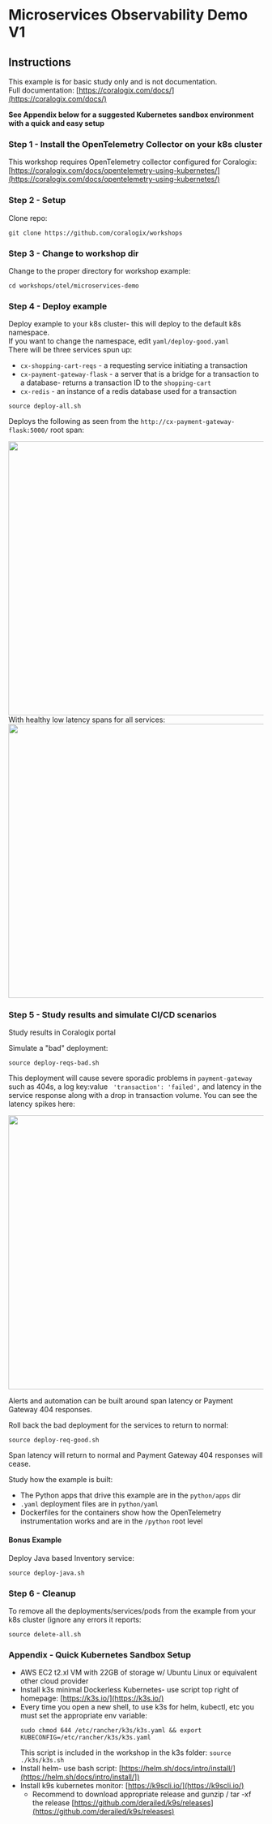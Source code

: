 # Microservices Observability Demo V1

## Instructions

This example is for basic study only and is not documentation.    
Full documentation: [https://coralogix.com/docs/](https://coralogix.com/docs/)  

**See Appendix below for a suggested Kubernetes sandbox environment with a quick and easy setup**  

### Step 1 - Install the OpenTelemetry Collector on your k8s cluster

This workshop requires OpenTelemetry collector configured for Coralogix: [https://coralogix.com/docs/opentelemetry-using-kubernetes/](https://coralogix.com/docs/opentelemetry-using-kubernetes/)    

### Step 2 - Setup
Clone repo:
```
git clone https://github.com/coralogix/workshops
```

### Step 3 - Change to workshop dir
Change to the proper directory for workshop example:  

```
cd workshops/otel/microservices-demo
```

### Step 4 - Deploy example
Deploy example to your k8s cluster- this will deploy to the default k8s namespace.  
If you want to change the namespace, edit `yaml/deploy-good.yaml`  
There will be three services spun up:  

- `cx-shopping-cart-reqs` - a requesting service initiating a transaction  
- `cx-payment-gateway-flask` - a server that is a bridge for a transaction to a database- returns a transaction ID to the `shopping-cart`  
- `cx-redis` - an instance of a redis database used for a transaction

```
source deploy-all.sh
```

Deploys the following as seen from the `http://cx-payment-gateway-flask:5000/` root span:  

<img src="https://coralogix.github.io/workshops/images/microservices-workshop/01.png" width=540>     
<!-- ![Microservices Workshop](../../images/microservices-workshop/01.png) -->
With healthy low latency spans for all services:  
  
<img src="https://coralogix.github.io/workshops/images/microservices-workshop/03.png" width=540>  

### Step 5 - Study results and simulate CI/CD scenarios
Study results in Coralogix portal

Simulate a "bad" deployment:  
```
source deploy-reqs-bad.sh
```

This deployment will cause severe sporadic problems in `payment-gateway` such as 404s, a log key:value ` 'transaction': 'failed',` and latency in the service response along with a drop in transaction volume. You can see the latency spikes here:    

<img src="https://coralogix.github.io/workshops/images/microservices-workshop/04.png" width=540>   

Alerts and automation can be built around span latency or Payment Gateway 404 responses.  

Roll back the bad deployment for the services to return to normal:  
```
source deploy-req-good.sh
```  

Span latency will return to normal and Payment Gateway 404 responses will cease.  
  
Study how the example is built:  
- The Python apps that drive this example are in the `python/apps` dir  
- `.yaml` deployment files are in `python/yaml`  
- Dockerfiles for the containers show how the OpenTelemetry instrumentation works and are in the `/python` root level  

#### Bonus Example

Deploy Java based Inventory service:  
```
source deploy-java.sh
```  

### Step 6 - Cleanup
To remove all the deployments/services/pods from the example from your k8s cluster (ignore any errors it reports:  
```
source delete-all.sh
```

### Appendix - Quick Kubernetes Sandbox Setup  
- AWS EC2 t2.xl VM with 22GB of storage w/ Ubuntu Linux or equivalent other cloud provider  
- Install k3s minimal Dockerless Kubernetes- use script top right of homepage: [https://k3s.io/](https://k3s.io/) 
- Every time you open a new shell, to use k3s for helm, kubectl, etc you must set the appropriate env variable:  
    ```
    sudo chmod 644 /etc/rancher/k3s/k3s.yaml && export KUBECONFIG=/etc/rancher/k3s/k3s.yaml  
    ```  
    This script is included in the workshop in the k3s folder: `source ./k3s/k3s.sh`  
- Install helm- use bash script: [https://helm.sh/docs/intro/install/](https://helm.sh/docs/intro/install/])  
- Install k9s kubernetes monitor: [https://k9scli.io/](https://k9scli.io/) 
    - Recommend to download appropriate release and gunzip / tar -xf the release [https://github.com/derailed/k9s/releases](https://github.com/derailed/k9s/releases)
